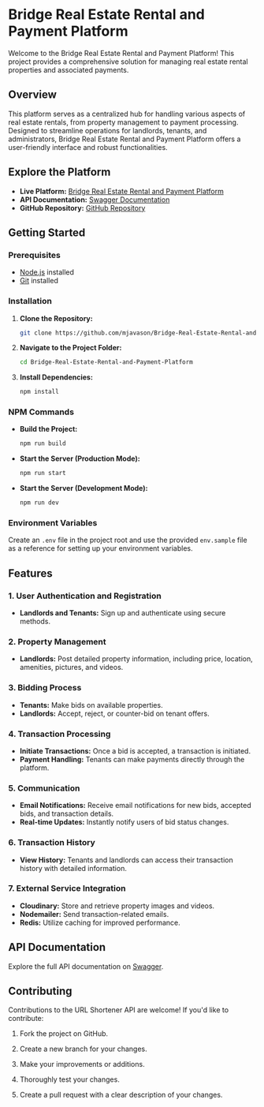 # Bridge Real Estate Rental and Payment Platform

Welcome to the Bridge Real Estate Rental and Payment Platform! This project provides a comprehensive solution for managing real estate rental properties and associated payments.

## Overview

This platform serves as a centralized hub for handling various aspects of real estate rentals, from property management to payment processing. Designed to streamline operations for landlords, tenants, and administrators, Bridge Real Estate Rental and Payment Platform offers a user-friendly interface and robust functionalities.

## Explore the Platform

- **Live Platform:** [Bridge Real Estate Rental and Payment Platform](https://bridge-real-estate-rental-and-payment.onrender.com)
- **API Documentation:** [Swagger Documentation](https://bridge-real-estate-rental-and-payment.onrender.com/docs)
- **GitHub Repository:** [GitHub Repository](https://github.com/mjavason/Bridge-Real-Estate-Rental-and-Payment-Platform)

## Getting Started

### Prerequisites

- [Node.js](https://nodejs.org/en/) installed
- [Git](https://git-scm.com/) installed

### Installation

1. **Clone the Repository:**

   ```bash
   git clone https://github.com/mjavason/Bridge-Real-Estate-Rental-and-Payment-Platform.git
   ```

2. **Navigate to the Project Folder:**

   ```bash
   cd Bridge-Real-Estate-Rental-and-Payment-Platform
   ```

3. **Install Dependencies:**

   ```bash
   npm install
   ```

### NPM Commands

- **Build the Project:**

  ```bash
  npm run build
  ```

- **Start the Server (Production Mode):**

  ```bash
  npm run start
  ```

- **Start the Server (Development Mode):**

  ```bash
  npm run dev
  ```

### Environment Variables

Create an `.env` file in the project root and use the provided `env.sample` file as a reference for setting up your environment variables.

## Features

### 1. User Authentication and Registration

- **Landlords and Tenants:** Sign up and authenticate using secure methods.

### 2. Property Management

- **Landlords:** Post detailed property information, including price, location, amenities, pictures, and videos.

### 3. Bidding Process

- **Tenants:** Make bids on available properties.
- **Landlords:** Accept, reject, or counter-bid on tenant offers.

### 4. Transaction Processing

- **Initiate Transactions:** Once a bid is accepted, a transaction is initiated.
- **Payment Handling:** Tenants can make payments directly through the platform.

### 5. Communication

- **Email Notifications:** Receive email notifications for new bids, accepted bids, and transaction details.
- **Real-time Updates:** Instantly notify users of bid status changes.

### 6. Transaction History

- **View History:** Tenants and landlords can access their transaction history with detailed information.

### 7. External Service Integration

<!-- - **Amazon S3:** Store and retrieve property images and videos.
- **Sendgrid:** Send transaction-related emails. -->

- **Cloudinary:** Store and retrieve property images and videos.
- **Nodemailer:** Send transaction-related emails.
- **Redis:** Utilize caching for improved performance.

## API Documentation

Explore the full API documentation on [Swagger](https://bridge-real-estate-rental-and-payment.onrender.com/docs).


## Contributing

Contributions to the URL Shortener API are welcome! If you'd like to contribute:

1. Fork the project on GitHub.

2. Create a new branch for your changes.

3. Make your improvements or additions.

4. Thoroughly test your changes.

5. Create a pull request with a clear description of your changes.
